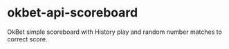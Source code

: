 # okbet-api-scoreboard
OkBet simple scoreboard with History play and random number matches to correct score.
